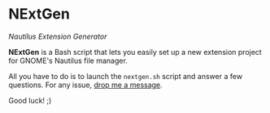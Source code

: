 NExtGen
=======

_Nautilus Extension Generator_

**NExtGen** is a Bash script that lets you easily set up a new extension project
for GNOME's Nautilus file manager.

All you have to do is to launch the `nextgen.sh` script and answer a few
questions. For any issue, [drop me a message][1].

Good luck! ;)


[1]: https://github.com/madmurphy/NExtGen/issues

